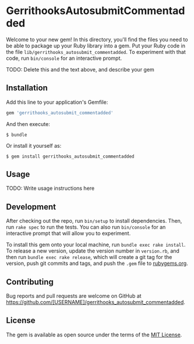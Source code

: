 # GerrithooksAutosubmitCommentadded

Welcome to your new gem! In this directory, you'll find the files you need to be able to package up your Ruby library into a gem. Put your Ruby code in the file `lib/gerrithooks_autosubmit_commentadded`. To experiment with that code, run `bin/console` for an interactive prompt.

TODO: Delete this and the text above, and describe your gem

## Installation

Add this line to your application's Gemfile:

```ruby
gem 'gerrithooks_autosubmit_commentadded'
```

And then execute:

    $ bundle

Or install it yourself as:

    $ gem install gerrithooks_autosubmit_commentadded

## Usage

TODO: Write usage instructions here

## Development

After checking out the repo, run `bin/setup` to install dependencies. Then, run `rake spec` to run the tests. You can also run `bin/console` for an interactive prompt that will allow you to experiment.

To install this gem onto your local machine, run `bundle exec rake install`. To release a new version, update the version number in `version.rb`, and then run `bundle exec rake release`, which will create a git tag for the version, push git commits and tags, and push the `.gem` file to [rubygems.org](https://rubygems.org).

## Contributing

Bug reports and pull requests are welcome on GitHub at https://github.com/[USERNAME]/gerrithooks_autosubmit_commentadded.

## License

The gem is available as open source under the terms of the [MIT License](https://opensource.org/licenses/MIT).
